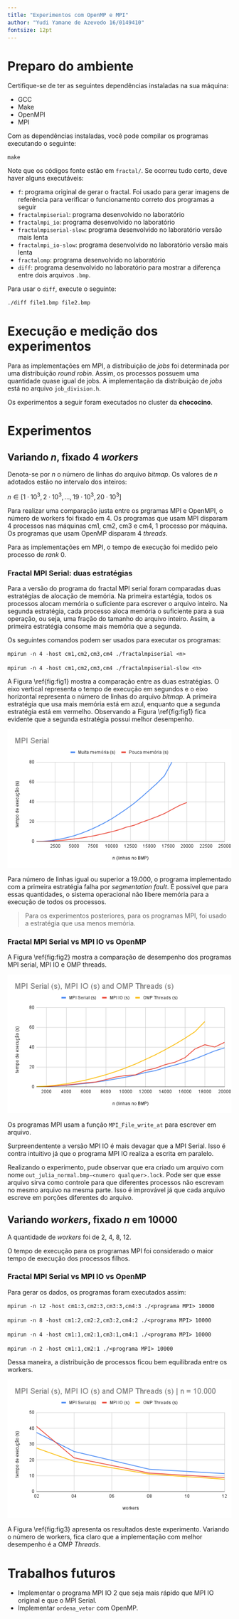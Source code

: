 ```yaml
---
title: "Experimentos com OpenMP e MPI"
author: "Yudi Yamane de Azevedo 16/0149410"
fontsize: 12pt
---
```


<!-- Esse é o mesmo texto do PDF -->

# Preparo do ambiente

Certifique-se de ter as seguintes dependências instaladas na sua
máquina:

- GCC
- Make
- OpenMPI
- MPI

Com as dependências instaladas, você pode compilar os programas executando
o seguinte:

    make
Note que os códigos fonte estão em `fractal/`. Se ocorreu tudo certo, deve haver
alguns executáveis: 

- `f`: programa original de gerar o fractal. Foi usado para gerar imagens
de referência para verificar  o funcionamento correto dos programas a seguir
- `fractalmpiserial`: programa desenvolvido no laboratório
- `fractalmpi_io`: programa desenvolvido no laboratório
- `fractalmpiserial-slow`: programa desenvolvido no laboratório versão mais lenta
- `fractalmpi_io-slow`: programa desenvolvido no laboratório versão mais lenta
- `fractalomp`: programa desenvolvido no laboratório
- `diff`: programa desenvolvido no laboratório para mostrar a diferença 
entre dois arquivos `.bmp`.

Para usar o `diff`, execute o seguinte:

    ./diff file1.bmp file2.bmp

# Execução e medição dos experimentos

<!-- Para cada ponto dos gráficos apresentados a seguir, o programa analisado foi 
executado no mínimo 10 vezes e o tempo final de execução é a média dos tempos
dessas execuções. -->

<!-- Além disso, -->
Para as implementações em MPI, a distribuição de _jobs_ foi 
determinada por uma distribuição _round robin_. Assim, os processos
possuem uma quantidade quase igual de jobs. A implementação da distribuição
de _jobs_ está no arquivo `job_division.h`.

Os experimentos a seguir foram executados no cluster da **chococino**.

# Experimentos

## Variando $n$, fixado 4 _workers_

Denota-se por $n$ o número de linhas do arquivo _bitmap_. Os valores de $n$
adotados estão no intervalo  dos inteiros:

$n \in \left[ 1 \cdot 10^3, 2 \cdot 10^3, ..., 19 \cdot 10^3, 20 \cdot 10^3\right]$

Para realizar uma comparação justa entre os prgramas MPI e OpenMPI, o número de
workers foi fixado em 4. Os 
programas que usam MPI disparam 4 processos nas máquinas cm1, cm2, cm3 e cm4, 
1 processo por máquina. Os programas que usam OpenMP disparam 4 _threads_.

Para as implementações em MPI, o tempo de execução foi medido pelo processo de
$rank$ 0.


### Fractal MPI Serial: duas estratégias

Para a versão do programa do fractal MPI serial foram comparadas
duas estratégias de alocação de memória. Na primeira estartégia, todos os 
processos alocam memória o suficiente para escrever o arquivo inteiro. Na
segunda estratégia, cada processo aloca memória o suficiente para
a sua operação, ou seja, uma fração do tamanho do arquivo inteiro. 
Assim, a primeira estratégia consome mais memória que a 
segunda.

Os seguintes comandos podem ser usados para executar os programas:

    mpirun -n 4 -host cm1,cm2,cm3,cm4 ./fractalmpiserial <n>
    
    mpirun -n 4 -host cm1,cm2,cm3,cm4 ./fractalmpiserial-slow <n>


A Figura \ref{fig:fig1} mostra a comparação
entre as duas estratégias. O eixo vertical representa o tempo de execução em 
segundos e o eixo horizontal representa o número de linhas do arquivo _bitmap_.
A primeira estratégia que usa mais memória
está em azul, enquanto que a segunda estratégia está em vermelho. Observando
a Figura \ref{fig:fig1} fica evidente que a segunda estratégia possui melhor
desempenho.

![MPI serial muita memória vs. pouca memória\label{fig:fig1}](fig/fig1.png)

Para número de linhas igual ou superior a 19.000, o programa implementado
com a primeira estratégia falha por 
_segmentation fault_. É possível que para essas quantidades, o sistema operacional
não libere memória para a execução de todos os processos.

> Para os experimentos posteriores, para os programas MPI, foi usado a estratégia
> que usa menos memória.

### Fractal MPI Serial vs MPI IO vs OpenMP

A Figura \ref{fig:fig2} mostra a comparação de desempenho dos programas 
MPI serial, MPI IO e OMP threads.

![Fractal MPI Serial vs MPI IO vs OpenMP\label{fig:fig2}](fig/fig2.png)

Os programas MPI usam a função `MPI_File_write_at` para escrever em arquivo.

Surpreendentente a versão MPI IO é mais devagar que a MPI Serial. Isso é contra
intuitivo já que o programa MPI IO realiza a escrita em paralelo.

Realizando o experimento, pude observar que era criado um arquivo com nome
`out_julia_normal.bmp-<numero qualquer>.lock`. Pode ser que esse arquivo
sirva como controle para que diferentes processos não escrevam no mesmo 
arquivo na mesma parte. Isso é improvável já que cada arquivo escreve em porções
diferentes do arquivo.

## Variando _workers_, fixado $n$ em 10000

A quantidade de _workers_ foi de 2, 4, 8, 12.

O tempo de execução para os programas MPI foi considerado o maior tempo de execução
dos processos filhos.

### Fractal MPI Serial vs MPI IO vs OpenMP

Para gerar os dados, os programas foram executados assim:

    mpirun -n 12 -host cm1:3,cm2:3,cm3:3,cm4:3 ./<programa MPI> 10000

    mpirun -n 8 -host cm1:2,cm2:2,cm3:2,cm4:2 ./<programa MPI> 10000

    mpirun -n 4 -host cm1:1,cm2:1,cm3:1,cm4:1 ./<programa MPI> 10000

    mpirun -n 2 -host cm1:1,cm2:1 ./<programa MPI> 10000

Dessa maneira, a distribuição de processos ficou bem equilibrada entre os 
workers.

![Fractal MPI Serial vs MPI IO vs OpenMP\label{fig:fig3}](fig/fig3.png)

A Figura \ref{fig:fig3} apresenta os resultados deste experimento. Variando o 
número de workers, fica claro que a implementação com melhor desempenho é a 
OMP _Threads_.

<!-- 
Para uma determinada dimensão do referido fractal, qual dos três programas 
montados apresenta melhor performance? 

Qual o percentual de ganho de uma solução em relação a
outra? 

Para essa resposta, montar um experimento controlado, com simulações de execução
dos códigos, levando-se em conta os parâmetros que influenciam a resposta 
(número de threads, de núcleos, de máquinas, etc.). 

Ao final dos testes, monte uma tabela comparativa e
mostre ostempos de execução de cada programa, considerando os parâmetros que 
influenciam a performance e apresente uma resposta conclusiva.

-->

# Trabalhos futuros

- Implementar o programa MPI IO 2 que seja mais rápido que MPI IO original e
que o MPI Serial.
- Implementar `ordena_vetor` com OpenMP.